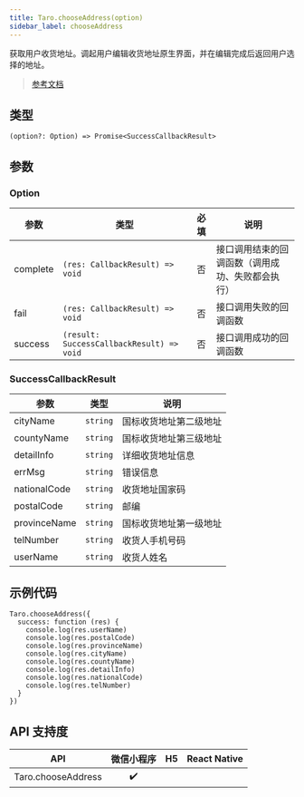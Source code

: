 ```yaml
---
title: Taro.chooseAddress(option)
sidebar_label: chooseAddress
---
```


获取用户收货地址。调起用户编辑收货地址原生界面，并在编辑完成后返回用户选择的地址。

> [参考文档](https://developers.weixin.qq.com/miniprogram/dev/api/open-api/address/wx.chooseAddress.html)

## 类型

```tsx
(option?: Option) => Promise<SuccessCallbackResult>
```

## 参数

### Option

<table>
  <thead>
    <tr>
      <th>参数</th>
      <th>类型</th>
      <th style="text-align:center">必填</th>
      <th>说明</th>
    </tr>
  </thead>
  <tbody>
    <tr>
      <td>complete</td>
      <td><code>(res: CallbackResult) =&gt; void</code></td>
      <td style="text-align:center">否</td>
      <td>接口调用结束的回调函数（调用成功、失败都会执行）</td>
    </tr>
    <tr>
      <td>fail</td>
      <td><code>(res: CallbackResult) =&gt; void</code></td>
      <td style="text-align:center">否</td>
      <td>接口调用失败的回调函数</td>
    </tr>
    <tr>
      <td>success</td>
      <td><code>(result: SuccessCallbackResult) =&gt; void</code></td>
      <td style="text-align:center">否</td>
      <td>接口调用成功的回调函数</td>
    </tr>
  </tbody>
</table>

### SuccessCallbackResult

<table>
  <thead>
    <tr>
      <th>参数</th>
      <th>类型</th>
      <th>说明</th>
    </tr>
  </thead>
  <tbody>
    <tr>
      <td>cityName</td>
      <td><code>string</code></td>
      <td>国标收货地址第二级地址</td>
    </tr>
    <tr>
      <td>countyName</td>
      <td><code>string</code></td>
      <td>国标收货地址第三级地址</td>
    </tr>
    <tr>
      <td>detailInfo</td>
      <td><code>string</code></td>
      <td>详细收货地址信息</td>
    </tr>
    <tr>
      <td>errMsg</td>
      <td><code>string</code></td>
      <td>错误信息</td>
    </tr>
    <tr>
      <td>nationalCode</td>
      <td><code>string</code></td>
      <td>收货地址国家码</td>
    </tr>
    <tr>
      <td>postalCode</td>
      <td><code>string</code></td>
      <td>邮编</td>
    </tr>
    <tr>
      <td>provinceName</td>
      <td><code>string</code></td>
      <td>国标收货地址第一级地址</td>
    </tr>
    <tr>
      <td>telNumber</td>
      <td><code>string</code></td>
      <td>收货人手机号码</td>
    </tr>
    <tr>
      <td>userName</td>
      <td><code>string</code></td>
      <td>收货人姓名</td>
    </tr>
  </tbody>
</table>

## 示例代码

```tsx
Taro.chooseAddress({
  success: function (res) {
    console.log(res.userName)
    console.log(res.postalCode)
    console.log(res.provinceName)
    console.log(res.cityName)
    console.log(res.countyName)
    console.log(res.detailInfo)
    console.log(res.nationalCode)
    console.log(res.telNumber)
  }
})
```

## API 支持度

| API | 微信小程序 | H5 | React Native |
| :---: | :---: | :---: | :---: |
| Taro.chooseAddress | ✔️ |  |  |
